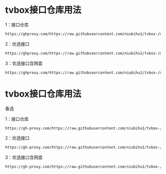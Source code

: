 # tvbox接口仓库用法

1：接口仓库
````bash
https://ghproxy.com/https://raw.githubusercontent.com/niubihu1/tvbox-/main/tv8.json
````

2：优选接口
````bash
https://ghproxy.com/https://raw.githubusercontent.com/niubihu1/tvbox-/main/%E7%BA%BF%E8%B7%AF%E4%BC%98%E9%80%89.json
````

3：优选接口含网盘
````bash
https://ghproxy.com/https://raw.githubusercontent.com/niubihu1/tvbox-/main/%E7%BA%BF%E8%B7%AF%E4%BC%98%E9%80%89%E5%B8%A6%E7%BD%91%E7%9B%98%E8%B5%84%E6%BA%90.json
````

# tvbox接口仓库用法 
备选

1：接口仓库
````bash
https://gh-proxy.com/https://raw.githubusercontent.com/niubihu1/tvbox-/main/tv8.json
````

2：优选接口
````bash
https://gh-proxy.com/https://raw.githubusercontent.com/niubihu1/tvbox-/main/%E7%BA%BF%E8%B7%AF%E4%BC%98%E9%80%89.json
````

3：优选接口含网盘
````bash
https://gh-proxy.com/https://raw.githubusercontent.com/niubihu1/tvbox-/main/%E7%BA%BF%E8%B7%AF%E4%BC%98%E9%80%89%E5%B8%A6%E7%BD%91%E7%9B%98%E8%B5%84%E6%BA%90.json
````

